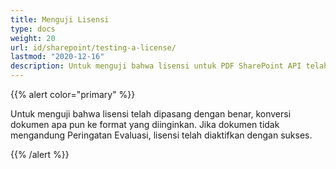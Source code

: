 ```yaml
---
title: Menguji Lisensi
type: docs
weight: 20
url: id/sharepoint/testing-a-license/
lastmod: "2020-12-16"
description: Untuk menguji bahwa lisensi untuk PDF SharePoint API telah berhasil dipasang, konversi dokumen apa pun ke format yang diinginkan dan itu harus dihasilkan tanpa Peringatan Evaluasi.
---
```


{{% alert color="primary" %}}

Untuk menguji bahwa lisensi telah dipasang dengan benar, konversi dokumen apa pun ke format yang diinginkan. Jika dokumen tidak mengandung Peringatan Evaluasi, lisensi telah diaktifkan dengan sukses.

{{% /alert %}}